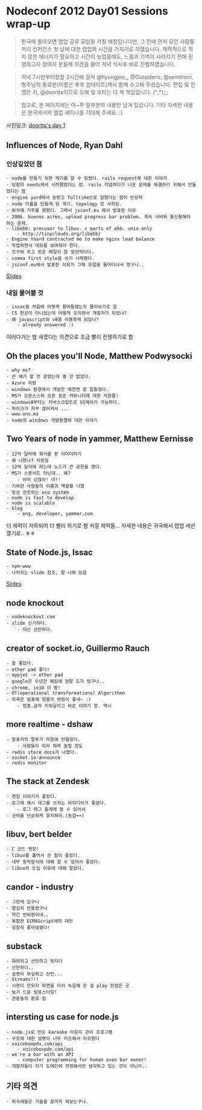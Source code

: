 
Nodeconf 2012 Day01 Sessions wrap-up
====================================


> 한국에 돌아오면 랩업 공유 모임을 가질 예정입니다만, 그 전에 먼저 모인 사람들끼리 컨퍼런스 첫 날에 대한 랩업의 시간을 가지기로 하였습니다. 체력적으로 적지 않은 에너지가 필요하고 시간이 늦었음에도, 느낌과 기억이 사라지기 전에 진행하고자 참여자 분들께 의견을 물어 저녁 식사후 바로 진행하였습니다. 

> 저녁 7시반부터장장 2시간에 걸쳐 @hyungjoo_, @Outsideris, @semtlnori, 형주님의 동료분(이름은 추후 업데이트)께서 함께 수고해 주셨습니다. 
> 편집 및 진행은 저, @doortts이므로 오해 및 오타는 다 제 책임입니다. (^_^);;;

> 참고로, 본 페이지에는 아~주 일부분의 내용만 담겨 있습니다. 기타 자세한 내용은 한국에서의 랩업 세미나를 기대해 주세요. :)

사진링크: [doortts's day 1](https://picasaweb.google.com/107279487440516858381/Nodeconf_portland) 

Inﬂuences of Node, Ryan Dahl
----------------------------

### 인상깊었던 점

    - node를 만들기 위한 계기를 알 수 있었다. rails request에 대한 이야기
    - 당장의 needs에서 시작했었다는 점. rails 작업하다가 나온 문제를 해결하기 위해서 만들었다는 점
    - engine yard에서 돈받고 fulltime으로 일했다는 점이 인상적
    - node 이름을 만들게 된 계기. topology 로 시작된.
    - 외국에 거주를 했었다. 그래서 jsconf.eu 에서 발표한 이유
    - 2006. buenos aires, upload progress bar problem. 계속 서버와 통신을해야 하는 문제.
    - libebb: precusor to libuv. c parts of ebb. unix only
        - http://tinyclouds.org/libebb/
    - Engine Yaard contracted me to make nginx load balance
    - 작업하면서 데모를 보여줘야 한다.
    - 친구와 주고 받은 메일이 참 발전적이다. 
    - comma first style을 쓰기 시작했다.
    - jsconf.eu에서 발표한 이유가 그때 유럽을 돌아다녀서 였구나..

[Slides](http://tinyclouds.org/nodeconf2012.pdf)

### 내일 물어볼 것

    - issac을 처음에 어떻게 끌여들였는지 물어보기로 함
    - CS 전공이 아니었는데 어떻게 프리랜서 개발자가 되었나?
    - 왜 javascript와 v8을 이용하게 되었나?
        - already answered :)


이러다가는 밤 새겠다는 의견으로 조금 빨리 진행하기로 함


Oh the places you'll Node, Matthew Podwysocki
---------------------------------------------
    - why ms?
    - 큰 얘기 할 것 같았는데 별 것 없었다.
    - Azure 자랑
    - windows 환경에서 개발은 예전엔 참 힘들었다.
    - MS가 오픈소스와 오픈 표준 커뮤니티에 대한 지원을!
    - windows8부터는 자바스크립트로 UI제어가 가능하다.
    - 마이크가 자꾸 끊어져서 ...
    - www.onx.ms
    - node의 windows 개발환경에 대한 이야기



Two Years of node in yammer, Matthew Eernisse
---------------------------------------------
    - 12억 달라에 회사를 판 야머이야기
    - 왜 나왔나? 자랑질
    - 12억 달러에 파는데 노드가 큰 공헌을 했다.
    - MS가 스폰서도 아닌데.. 왜?
        - 야머 샀잖아! 아!!
    - 기여한 사람들의 이름과 역할을 나열
    - 항상 강조하는 eco system
    - node is fast to develop
    - node is scalable
    - blog
        - eng, developer, yammer.com


더 체력이 저하되어 더 빨리 하기로 함
저질 체력들... 
자세한 내용은 귀국해서 랩업 세션 열기로.. ㅎㅎ


State of Node.js, Issac
-----------------------
    - npm-www
    - 나머지는 slide 참조, 잘 나와 있음

[Slides](http://j.mp/2012-state-of-the-node)


node knockout
-------------
    - nodeknockout.com
    - slide 신기하다.
        - 대신 산만하다.


creator of socket.io, Guillermo Rauch 
-------------------------------------
    - 참 좋았다.
    - ether pad 좋다!
    - appjet -> ether pad
    - google은 수년간 해킹에 정말 도가 텄구나..
    - chrome, ie10 이 짱!
    - OT(operational transformations) Algorithmn
    - 외쿡은 발표에 청중의 반응이 좋네~ :)
        - 청중.글자 키워달라고 바로 이야기 함. 역시


more realtime - dshaw
---------------------
    - 발표자의 말투가 마음에 안들었다.
        - 사람들이 따라 하며 놀릴 정도 
    - redis store docs가 나왔다.
    - socket.io-announce
    - redis monitor


The stack at Zendesk
--------------------
    - 경험 이야기가 좋았다.
    - 로그에 해시 태그를 쓰라는 아이디어가 좋았다.
        - 로그 태그 통계에 쓸 수 있어서
    - 코어를 단순하게 유지하라.(동감++)


libuv, bert belder
------------------
    - C 코드 젠장!
    - libuv를 풀어서 쓴 점이 좋았다.
    - 내부 동작방식에 대해 알 수 있어서 좋았다.
    - libuv의 도입 이유에 대해 알았다.


candor - industry
------------------
    - 그런게 있구나
    - 열심히 만들었구나
    - 약간 번외편이네..
    - 복잡한 ECMAScript에의 대안
    - 굉장히 좋아보였다!


substack
--------
    - 화려하고 산만하고 멋지다
    - 산만하다..
    - 설명이 부실하고 산만...
    - Streams!!! 
    - 시연이 안되자 화면을 미리 녹음해 온 걸 play 한점은 굿
    - 보기 드문 발표스타일!
    - 관중들의 환호 점

intersting us case for node.js
------------------------------

    - node.js로 만든 karaoke 라운지 관리 프로그램
    - 구조에 대한 설명이 너무 러프해서 아쉬웠다
    - voiceboxpdx.com/api
        - voiceboxpdx.com/api
    - we're a bar with an API
        - computer programming for human even bar owner!
    - 개발자들이 자기 도메인에 한정해서만 생각하고 있는 것이 아닌가..


기타 의견
--------

    - 외국애들은 기술을 끝까지 파보는구나.


